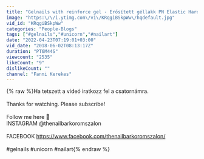 ```yaml
---
title: "Gelnails with reinforce gel - Erősített géllakk PN Elastic Hard géllel"
image: "https:\/\/i.ytimg.com\/vi\/KRqgiBSkpWw\/hqdefault.jpg"
vid_id: "KRqgiBSkpWw"
categories: "People-Blogs"
tags: ["#gelnails","#unicorn","#nailart"]
date: "2022-04-23T07:19:01+03:00"
vid_date: "2018-06-02T08:13:17Z"
duration: "PT6M44S"
viewcount: "2535"
likeCount: "9"
dislikeCount: ""
channel: "Fanni Kerekes"
---
```

{% raw %}Ha tetszett a videó iratkozz fel a csatornámra. <br /><br />Thanks for watching. Please subscribe! <br /><br />Follow me here 📌<br />INSTAGRAM @thenailbarkoromszalon<br /><br />FACEBOOK <a rel="nofollow" target="blank" href="https://www.facebook.com/thenailbarkoromszalon/">https://www.facebook.com/thenailbarkoromszalon/</a><br /><br />#gelnails #unicorn #nailart{% endraw %}
